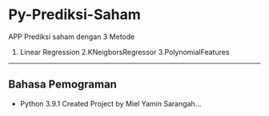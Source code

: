 # Py-Prediksi-Saham
APP Prediksi saham dengan 3 Metode 
1. Linear Regression 
2.KNeigborsRegressor
3.PolynomialFeatures
----------------------------------------------
## Bahasa Pemograman
- Python 3.9.1
Created Project by Miel Yamin Sarangah...
